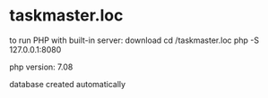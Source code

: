 # taskmaster.loc
to run PHP with built-in server:
download
cd /taskmaster.loc
php -S 127.0.0.1:8080

php version: 7.08

database created automatically
